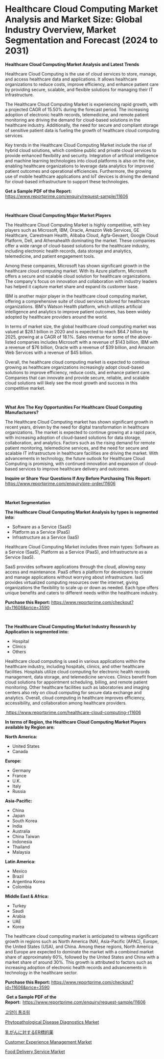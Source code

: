 <p><h1>Healthcare Cloud Computing Market Analysis and Market Size: Global Industry Overview, Market Segmentation and Forecast (2024 to 2031)</h1></p><p><strong>Healthcare Cloud Computing Market Analysis and Latest Trends</strong></p>
<p><p>Healthcare Cloud Computing is the use of cloud services to store, manage, and access healthcare data and applications. It allows healthcare organizations to reduce costs, improve efficiency, and enhance patient care by providing secure, scalable, and flexible solutions for managing their IT infrastructure.</p><p>The Healthcare Cloud Computing Market is experiencing rapid growth, with a projected CAGR of 15.50% during the forecast period. The increasing adoption of electronic health records, telemedicine, and remote patient monitoring are driving the demand for cloud-based solutions in the healthcare industry. Additionally, the need for secure and compliant storage of sensitive patient data is fueling the growth of healthcare cloud computing services.</p><p>Key trends in the Healthcare Cloud Computing Market include the rise of hybrid cloud solutions, which combine public and private cloud services to provide enhanced flexibility and security. Integration of artificial intelligence and machine learning technologies into cloud platforms is also on the rise, enabling healthcare organizations to leverage data analytics for improved patient outcomes and operational efficiencies. Furthermore, the growing use of mobile healthcare applications and IoT devices is driving the demand for cloud-based infrastructure to support these technologies.</p></p>
<p><strong>Get a Sample PDF of the Report:&nbsp;</strong> <a href="https://www.reportprime.com/enquiry/request-sample/11606">https://www.reportprime.com/enquiry/request-sample/11606</a></p>
<p>&nbsp;</p>
<p><strong>Healthcare Cloud Computing Major Market Players</strong></p>
<p><p>The Healthcare Cloud Computing Market is highly competitive, with key players such as Microsoft, IBM, Oracle, Amazon Web Services, GE Healthcare, Carestream Health, Alibaba Cloud, Agfa-Gevaert, Google Cloud Platform, Dell, and Athenahealth dominating the market. These companies offer a wide range of cloud-based solutions for the healthcare industry, including electronic health records, data storage and analytics, telemedicine, and patient engagement tools.</p><p>Among these companies, Microsoft has shown significant growth in the healthcare cloud computing market. With its Azure platform, Microsoft offers a secure and scalable cloud solution for healthcare organizations. The company's focus on innovation and collaboration with industry leaders has helped it capture market share and expand its customer base.</p><p>IBM is another major player in the healthcare cloud computing market, offering a comprehensive suite of cloud services tailored for healthcare organizations. IBM's Watson Health platform, which utilizes artificial intelligence and analytics to improve patient outcomes, has been widely adopted by healthcare providers around the world.</p><p>In terms of market size, the global healthcare cloud computing market was valued at $28.1 billion in 2020 and is expected to reach $64.7 billion by 2025, growing at a CAGR of 18.1%. Sales revenue for some of the above-listed companies includes Microsoft with a revenue of $143 billion, IBM with a revenue of $76 billion, Oracle with a revenue of $39 billion, and Amazon Web Services with a revenue of $45 billion.</p><p>Overall, the healthcare cloud computing market is expected to continue growing as healthcare organizations increasingly adopt cloud-based solutions to improve efficiency, reduce costs, and enhance patient care. Companies that can innovate and provide secure, reliable, and scalable cloud solutions will likely see the most growth and success in this competitive market.</p></p>
<p>&nbsp;</p>
<p><strong>What Are The Key Opportunities For Healthcare Cloud Computing Manufacturers?</strong></p>
<p><p>The Healthcare Cloud Computing market has shown significant growth in recent years, driven by the need for digital transformation in healthcare organizations. The market is expected to continue growing at a rapid pace, with increasing adoption of cloud-based solutions for data storage, collaboration, and analytics. Factors such as the rising demand for remote patient monitoring, telemedicine services, and the need for secure and scalable IT infrastructure in healthcare facilities are driving the market. With advancements in technology, the future outlook for Healthcare Cloud Computing is promising, with continued innovation and expansion of cloud-based services to improve healthcare delivery and outcomes.</p></p>
<p><strong>Inquire or Share Your Questions If Any Before Purchasing This Report:</strong> <a href="https://www.reportprime.com/enquiry/pre-order/11606">https://www.reportprime.com/enquiry/pre-order/11606</a></p>
<p>&nbsp;</p>
<p><strong>Market Segmentation</strong></p>
<p><strong>The Healthcare Cloud Computing Market Analysis by types is segmented into:</strong></p>
<p><ul><li>Software as a Service (SaaS)</li><li>Platform as a Service (PaaS)</li><li>Infrastructure as a Service (IaaS)</li></ul></p>
<p><p>Healthcare Cloud Computing Market includes three main types: Software as a Service (SaaS), Platform as a Service (PaaS), and Infrastructure as a Service (IaaS). </p><p>SaaS provides software applications through the cloud, allowing easy access and maintenance. PaaS offers a platform for developers to create and manage applications without worrying about infrastructure. IaaS provides virtualized computing resources over the internet, giving organizations the flexibility to scale up or down as needed. Each type offers unique benefits and caters to different needs within the healthcare industry.</p></p>
<p><strong>Purchase this Report:&nbsp;</strong><a href="https://www.reportprime.com/checkout?id=11606&price=3590">https://www.reportprime.com/checkout?id=11606&price=3590</a></p>
<p>&nbsp;</p>
<p><strong>The Healthcare Cloud Computing Market Industry Research by Application is segmented into:</strong></p>
<p><ul><li>Hospital</li><li>Clinics</li><li>Others</li></ul></p>
<p><p>Healthcare cloud computing is used in various applications within the healthcare industry, including hospitals, clinics, and other healthcare facilities. Hospitals utilize cloud computing for electronic health records management, data storage, and telemedicine services. Clinics benefit from cloud solutions for appointment scheduling, billing, and remote patient monitoring. Other healthcare facilities such as laboratories and imaging centers also rely on cloud computing for secure data exchange and analytics. Overall, cloud computing in healthcare improves efficiency, accessibility, and collaboration among healthcare providers.</p></p>
<p><a href="https://www.reportprime.com/healthcare-cloud-computing-r11606">&nbsp;https://www.reportprime.com/healthcare-cloud-computing-r11606</a></p>
<p><strong>In terms of Region, the Healthcare Cloud Computing Market Players available by Region are:</strong></p>
<p>
    <p> <strong> North America: </strong>
        <ul>
            <li>United States</li>
            <li>Canada</li>
        </ul>
        </p> 
    <p> <strong> Europe: </strong>
        <ul>
            <li>Germany</li>
            <li>France</li>
            <li>U.K.</li>
            <li>Italy</li>
            <li>Russia</li>
        </ul>
        </p> 
    <p> <strong> Asia-Pacific: </strong>
        <ul>
            <li>China</li>
            <li>Japan</li>
            <li>South Korea</li>
            <li>India</li>
            <li>Australia</li>
            <li>China Taiwan</li>
            <li>Indonesia</li>
            <li>Thailand</li>
            <li>Malaysia</li>
        </ul>
        </p> 
    <p> <strong> Latin America: </strong>
        <ul>
            <li>Mexico</li>
            <li>Brazil</li>
            <li>Argentina Korea</li>
            <li>Colombia</li>
        </ul>
        </p> 
    <p> <strong> Middle East & Africa: </strong>
        <ul>
            <li>Turkey</li>
            <li>Saudi</li>
            <li>Arabia</li>
            <li>UAE</li>
            <li>Korea</li>
        </ul>
    </p>
    </p>
<p><p>The healthcare cloud computing market is anticipated to witness significant growth in regions such as North America (NA), Asia-Pacific (APAC), Europe, the United States (USA), and China. Among these regions, North America and Europe are expected to dominate the market with a combined market share of approximately 60%, followed by the United States and China with a market share of around 30%. This growth is attributed to factors such as increasing adoption of electronic health records and advancements in technology in the healthcare sector.</p></p>
<p><strong>Purchase this Report: </strong><a href="https://www.reportprime.com/checkout?id=11606&price=3590">https://www.reportprime.com/checkout?id=11606&price=3590</a></p>
<p>&nbsp;<strong>Get a Sample PDF of the Report:&nbsp;&nbsp;</strong><a href="https://www.reportprime.com/enquiry/request-sample/11606">https://www.reportprime.com/enquiry/request-sample/11606</a></p>
<p><strong></strong></p>
<p><p><a href="https://medium.com/@bobbykihnyt57786/%EA%B3%A0%EC%96%91%EC%9D%B4-%EC%BA%94-%EC%9D%8C%EC%8B%9D-%EC%8B%9C%EC%9E%A5-%EC%A0%90%EC%9C%A0%EC%9C%A8-%ED%81%AC%EA%B8%B0-%ED%8A%B8%EB%A0%8C%EB%93%9C-%EC%82%B0%EC%97%85-%EB%B6%84%EC%84%9D-%EB%B3%B4%EA%B3%A0%EC%84%9C-%EC%9D%91%EC%9A%A9-%EB%B6%84%EC%95%BC-%EC%95%A0%EC%99%84%EB%8F%99%EB%AC%BC-%EA%B0%80%EA%B2%8C-%EC%95%A0%EC%99%84-%EB%8F%99%EB%AC%BC-%EC%8A%88%ED%8D%BC%EB%A7%88%EC%BC%93-%EC%88%98%EC%9D%98%EC%82%AC-%ED%81%B4%EB%A6%AC%EB%8B%89-%EA%B8%B0%ED%83%80-%EC%9C%A0%ED%98%95-%EC%A3%BC%EC%8B%9D-%EC%B2%98%EB%B0%A9-%EA%B0%84%EC%8B%9D-%EB%B0%8F-a26a1c526c65">고양이 통조림</a></p><p><a href="https://medium.com/@sainreportprime/insights-into-phytopathological-disease-diagnostics-market-share-and-competitive-landscape-for-2f0548359910">Phytopathological Disease Diagnostics Market</a></p><p><a href="https://medium.com/@dfs4ff/%E4%B9%B3%E3%81%8C%E3%82%93%E5%90%91%E3%81%91%E3%81%AE%E3%82%B0%E3%83%AD%E3%83%BC%E3%83%90%E3%83%ABer%E6%A8%99%E7%9A%84%E8%96%AC%E5%B8%82%E5%A0%B4%E3%81%AE%E8%A6%8F%E6%A8%A1%E3%81%A8%E5%B8%82%E5%A0%B4%E5%8B%95%E5%90%91%E3%81%AE%E5%88%86%E6%9E%90-%E5%9C%B0%E5%9F%9F%E5%88%A5%E3%81%AE%E8%A6%8B%E9%80%9A%E3%81%97-%E7%AB%B6%E4%BA%89%E6%88%A6%E7%95%A5%E3%81%AF2024%E5%B9%B4%E3%81%8B%E3%82%892031%E5%B9%B4%E3%81%BE%E3%81%A7%E3%81%AE%E4%BA%88%E6%B8%AC%E3%81%95%E3%82%8C%E3%81%A6%E3%81%84%E3%81%BE%E3%81%99-890635fb51b2">乳がんに対するER標的薬</a></p><p><a href="https://github.com/ChiragRp1/Market-Research-Report-List-6/blob/main/customer-experience-management-market.md">Customer Experience Management Market</a></p><p><a href="https://medium.com/@owen.mclean8956/food-delivery-service-market-industry-landscape-growth-trajectories-and-global-markets-4aa12c8f8628">Food Delivery Service Market</a></p></p>